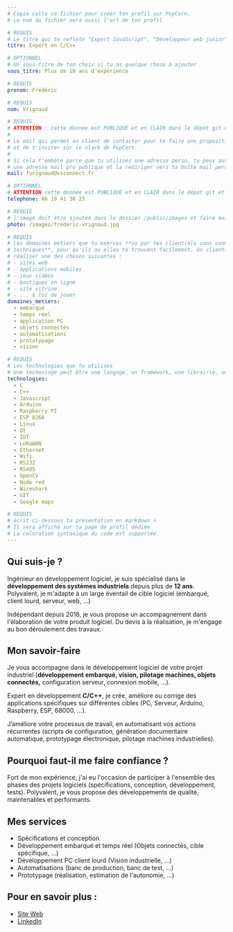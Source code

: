 ```yaml
---
# Copie colle ce fichier pour créer ton profil sur PopCorn.
# Le nom du fichier sera aussi l'url de ton profil

# REQUIS
# Le titre qui te refléte "Expert JavaScript", "Développeur web junior"
titre: Expert en C/C++

# OPTIONNEL
# Un sous-titre de ton choix si tu as quelque chose à ajouter
sous_titre: Plus de 10 ans d'expérience

# REQUIS
prenom: Frédéric

# REQUIS
nom: Vrignaud

# REQUIS
# ATTENTION : cette donnée est PUBLIQUE et en CLAIR dans le dépot git et sur le site
#
# Le mail qui permet au client de contacter pour te faire une proposition de projet
# et de t'inviter sur le slack de PopCorn.
#
# Si cela t'embête parce que tu utilises une adresse perso, tu peux aussi te créer
# une adresse mail pro publique et la rediriger vers ta boîte mail perso
mail: fvrignaud@vsconnect.fr

# OPTIONNEL
# ATTENTION cette donnée est PUBLIQUE et en CLAIR dans le dépot git et sur le site
telephone: 06 10 41 38 23

# REQUIS
# l'image doit être ajoutée dans le dossier /public/images et faire moins de 100ko ! Sa hauteur affichée sur le site sera de 300px, elle s'adaptera comme elle peut au responsive avec du css.
photo: /images/frederic-vrignaud.jpg

# REQUIS
# Les domaines métiers que tu exerces **vu par tes client(e)s sans connaissances
# techniques**, pour qu'ils ou elles te trouvent facilement. Un client(e) veut par exemple
# réaliser une des choses suivantes :
# - sites web
# - applications mobiles
# - jeux vidéos
# - boutiques en ligne
# - site vitrine
# - ... à toi de jouer
domaines_metiers:
  - embarqué
  - temps réel
  - application PC
  - objets connectés
  - automatisations
  - prototypage
  - vision

# REQUIS
# Les technologies que tu utilises
# Une technologe peut être une langage, un framework, une librairie, un CMS ...
technologies:
  - C
  - C++
  - Javascript
  - Arduino
  - Raspberry PI
  - ESP 8266
  - Linux
  - Qt
  - IOT
  - LoRaWAN
  - Ethernet
  - Wifi
  - RS232
  - RS485
  - OpenCV
  - Node red
  - Wireshark
  - GIT
  - Google maps

# REQUIS
# écrit ci-dessous ta présentation en markdown ⬇️
# Il sera affiché sur ta page de profil dédiée
# La coloration syntaxique du code est supportée.
---
```

## Qui suis-je ?

Ingénieur en developpement logiciel, je suis spécialisé dans le **développement des systèmes industriels** depuis plus de **12 ans**. Polyvalent, je m'adapte à un large éventail de cible logiciel (embarqué, client lourd, serveur, web, ...)

Indépendant depuis 2018, je vous propose un accompagnement dans l'élaboration de votre produit logiciel. Du devis à la réalisation, je m'engage au bon déroulement des travaux.

## Mon savoir-faire

Je vous accompagne dans le développement logiciel de votre projet industriel (**développement embarqué, vision, pilotage machines, objets connectés,** configuration serveur, connexion mobile, ...).

Expert en développement **C/C++**, je crée, améliore ou corrige des applications spécifiques sur différentes cibles (PC, Serveur, Arduino, Raspberry, ESP, 68000, ...).

J’améliore votre processus de travail, en automatisant vos actions récurrentes (scripts de configuration, génération documentaire automatique, prototypage électronique, pilotage machines industrielles).

## Pourquoi faut-il me faire confiance ?

Fort de mon expérience, j'ai eu l'occasion de participer à l'ensemble des phases des projets logiciels (spécifications, conception, développement, tests). Polyvalent, je vous propose des développements de qualité, maintenables et performants.

## Mes services
- Spécifications et conception
- Développement embarqué et temps réel (Objets connectés, cible spécifique, ...)
- Développement PC client lourd (Vision industrielle, ...)
- Automatisations (banc de production, banc de test, ...)
- Prototypage (réalisation, estimation de l'autonomie, ...)


## Pour en savoir plus :

- [Site Web](https://fvrignaud.vsconnect.fr)
- [LinkedIn](https://www.linkedin.com/in/fr%C3%A9d%C3%A9ric-vrignaud-82a689154)
